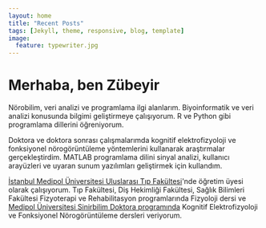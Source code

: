 ```yaml
---
layout: home
title: "Recent Posts"
tags: [Jekyll, theme, responsive, blog, template]
image:
  feature: typewriter.jpg
---
```

# Merhaba, ben Zübeyir

Nörobilim, veri analizi ve programlama ilgi alanlarım. Biyoinformatik ve veri analizi konusunda bilgimi geliştirmeye çalışıyorum. R ve Python gibi programlama dillerini öğreniyorum.

Doktora ve doktora sonrası çalışmalarımda kognitif elektrofizyoloji ve fonksiyonel nörogörüntüleme yöntemlerini kullanarak araştırmalar gerçekleştirdim. MATLAB programlama dilini sinyal analizi, kullanıcı arayüzleri ve uyaran sunum yazılımları geliştirmek için kullandım.

[İstanbul Medipol Üniversitesi Uluslarası Tıp Fakültesi](http://www.medipol.edu.tr)'nde öğretim üyesi olarak çalışıyorum. Tıp Fakültesi, Diş Hekimliği Fakültesi, Sağlık Bilimleri Fakültesi Fizyoterapi ve Rehabilitasyon programlarında Fizyoloji dersi ve [Medipol Üniversitesi Sinirbilim Doktora programında](http://www.medipol.edu.tr/Sayfa/1238/Doktora-Programi/Sinirbilim-Doktora-Programi.aspx) Kognitif Elektrofizyoloji ve Fonksiyonel Nörogörüntüleme dersleri veriyorum.

<!-- Kısa bir zaman önce Windows 7'den ayrılıp [Debian](https://www.debian.org/) GNU/Linux işletim sistemine geçiş yaptım ve öğrenmek için çaba sarfediyorum. -->

<!-- Akşam ve haftasonları oğlumla ilgilenmeyi ve eşimle beraber onun [sitesine](http://e1a5.com) yazılar yazmayı seviyorum. -->
